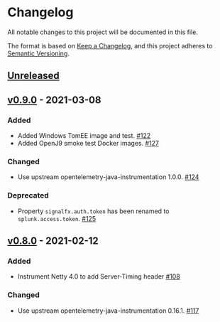 # Changelog

All notable changes to this project will be documented in this file.

The format is based on [Keep a Changelog](https://keepachangelog.com/en/1.1.0/),
and this project adheres to [Semantic Versioning](https://semver.org/spec/v2.0.0.html).

## [Unreleased]

## [v0.9.0] - 2021-03-08

### Added

- Added Windows TomEE image and test. [#122](https://github.com/signalfx/splunk-otel-java/pull/122)
- Added OpenJ9 smoke test Docker images. [#127](https://github.com/signalfx/splunk-otel-java/pull/127)

### Changed

- Use upstream opentelemetry-java-instrumentation 1.0.0. [#124](https://github.com/signalfx/splunk-otel-java/pull/124)

### Deprecated

- Property `signalfx.auth.token` has been renamed to `splunk.access.token`. [#125](https://github.com/signalfx/splunk-otel-java/pull/125)

## [v0.8.0] - 2021-02-12

### Added

- Instrument Netty 4.0 to add Server-Timing header [#108](https://github.com/signalfx/splunk-otel-java/pull/108)

### Changed

- Use upstream opentelemetry-java-instrumentation 0.16.1. [#117](https://github.com/signalfx/splunk-otel-java/pull/117)

[Unreleased]: https://github.com/signalfx/splunk-otel-java/compare/v0.9.0...HEAD
[v0.9.0]: https://github.com/signalfx/splunk-otel-java/compare/v0.8.0...v0.9.0
[v0.8.0]: https://github.com/signalfx/splunk-otel-java/compare/v0.7.0...v0.8.0
